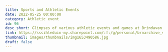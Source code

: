 ```yaml
---
title: Sports and Athletic Events
date: 2022-05-25 00:00:00
category: Athletic event
id: 96
desc_short: Glimpses of various athletic events and games at Brindavan.
link: https://sssihleduin-my.sharepoint.com/:f:/g/personal/brnarchive_sssihl_edu_in/Ej4TjKx1pdVEo_XwjejMR1cBEWTT2mcMST0uGIoK9MnR8w?e=KTPdgx
thumbnail: images/thumbnails/img1653490586.jpg
draft: false
---
```


    